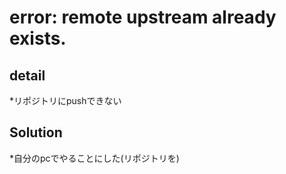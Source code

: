 # error: remote upstream already exists.

## detail
*リポジトリにpushできない

## Solution
*自分のpcでやることにした(リポジトリを)
